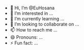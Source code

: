 - 👋 Hi, I’m @EuHosana
- 👀 I’m interested in ...
- 🌱 I’m currently learning ...
- 💞️ I’m looking to collaborate on ...
- 📫 How to reach me ...
- 😄 Pronouns: ...
- ⚡ Fun fact: ...

<!---
EuHosana/EuHosana is a ✨ special ✨ repository because its `README.md` (this file) appears on your GitHub profile.
You can click the Preview link to take a look at your changes.
--->
